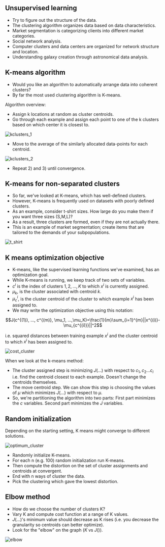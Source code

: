 ## Unsupervised learning

* Try to figure out the structure of the data.
* The clustering algorithm organizes data based on data characteristics.
* Market segmentation is categorizing clients into different market categories.
* Social network analysis.
* Computer clusters and data centers are organized for network structure and location.
* Understanding galaxy creation through astronomical data analysis.

## K-means algorithm

* Would you like an algorithm to automatically arrange data into coherent clusters?
* By far the most used clustering algorithm is K-means.

Algorithm overview:

  * Assign k locations at random as cluster centroids.
  * Go through each example and assign each point to one of the k clusters based on which center it is closest to.

![kclusters_1](https://github.com/djeada/Stanford-Machine-Learning/blob/main/slides/resources/kclusters_1.png)

  * Move to the average of the similarly allocated data-points for each centroid.

![kclusters_2](https://github.com/djeada/Stanford-Machine-Learning/blob/main/slides/resources/kclusters_2.png)

  * Repeat 2) and 3) until convergence.


## K-means for non-separated clusters



* So far, we've looked at K-means, which has well-defined clusters.
* However, K-means is frequently used on datasets with poorly defined clusters.
* As an example, consider t-shirt sizes. How large do you make them if you want three sizes (S,M,L)?
* As a result, three clusters are formed, even if they are not actually there.
* This is an example of market segmentation; create items that are tailored to the demands of your subpopulations.


![t_shirt](https://github.com/djeada/Stanford-Machine-Learning/blob/main/slides/resources/t_shirt.png)

## K means optimization objective


* K-means, like the supervised learning functions we've examined, has an optimization goal.
* While K-means is running, we keep track of two sets of variables.
* $c^i$ is the index of clusters ${1,2, ..., K}$ to which $x^i$ is currently assigned.
* $\mu_k$, is the cluster associated with centroid $k$.
*  $\mu_c^i$, is the cluster centroid of the cluster to which example $x^i$ has been assigned to.
* We may write the optimization objective using this notation:


$$J(c^{(1)}, ..., c^{(m)}, \mu_1, ...,\mu_K)=\frac{1}{m}\sum_{i=1}^{m}||x^{(i)}-\mu_{c^{(i)}}||^2$$


i.e. squared distances between training example $x^i$ and the cluster centroid to which $x^i$ has been assigned to.

![cost_cluster](https://github.com/djeada/Stanford-Machine-Learning/blob/main/slides/resources/cost_cluster.png)

When we look at the k-means method:


* The cluster assigned step is minimizing $J(...)$ with respect to $c_1, c_2 ... c_i$ i.e. find the centroid closest to each example. Doesn't change the centroids themselves.
* The move centroid step. We can show this step is choosing the values of $\mu$ which minimizes $J(...)$ with respect to $\mu$.
* So, we're partitioning the algorithm into two parts: First part minimizes the $c$ variables. Second part minimizes the $J$ variables.


## Random initialization
Depending on the starting setting, K means might converge to different solutions.

![optimum_cluster](https://github.com/djeada/Stanford-Machine-Learning/blob/main/slides/resources/optimum_cluster.png)

* Randomly initialize K-means.
* For each n (e.g. 100) random initialization run K-means.
* Then compute the distortion on the set of cluster assignments and centroids at convergent.
* End with n ways of cluster the data.
* Pick the clustering which gave the lowest distortion.


## Elbow method


* How do we choose the number of clusters K?
* Vary K and compute cost function at a range of K values.
* $J(...)$'s minimum value should decrease as K rises (i.e. you decrease the granularity so centroids can better optimize).
* Look for the "elbow" on the graph ($K$ vs $J()$).

![elbow](https://github.com/djeada/Stanford-Machine-Learning/blob/main/slides/resources/elbow.png)
